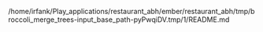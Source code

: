 /home/irfank/Play_applications/restaurant_abh/ember/restaurant_abh/tmp/broccoli_merge_trees-input_base_path-pyPwqiDV.tmp/1/README.md